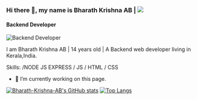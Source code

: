 
### Hi there 👋, my name is Bharath Krishna AB | ![](https://komarev.com/ghpvc/?username=Bharath-Krishna-AB&label=PROFILE+VIEWS)
#### Backend Developer
![Backend Developer](https://www.invision2u.com/wp-content/uploads/2017/09/Web-design-agency.jpg)

I am Bharath Krishna AB | 14 years old | A Backend web developer living in Kerala,India. 

Skills: /NODE JS EXPRESS / JS / HTML / CSS

- 🔭 I’m currently working on this page. 

[![Bharath-Krishna-AB's GitHub stats](https://github-readme-stats.vercel.app/api?username=Bharath-Krishna-AB)](https://github.com/Bharath-Krishna-AB/github-readme-stats) [![Top Langs](https://github-readme-stats.vercel.app/api/top-langs/?username=Bharath-Krishna-AB&layout=compact)](https://github.com/Bharath-Krishna-AB)


